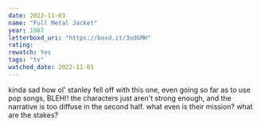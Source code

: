 ```yaml
---
date: 2022-11-03
name: "Full Metal Jacket"
year: 1987
letterboxd_uri: "https://boxd.it/3odGMH"
rating: 
rewatch: Yes
tags: "tv"
watched_date: 2022-11-01
---
```


kinda sad how ol' stanley fell off with this one, even going so far as to use pop songs, BLEH!! the characters just aren't strong enough, and the narrative is too diffuse in the second half. what even is their mission? what are the stakes? 
